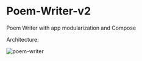 # Poem-Writer-v2
Poem Writer with app modularization and Compose

Architecture:

![poem-writer](https://github.com/kugemi/Poem-Writer-v2/assets/61092799/3cd65b02-d3fa-4665-90a5-d9285211f714)
